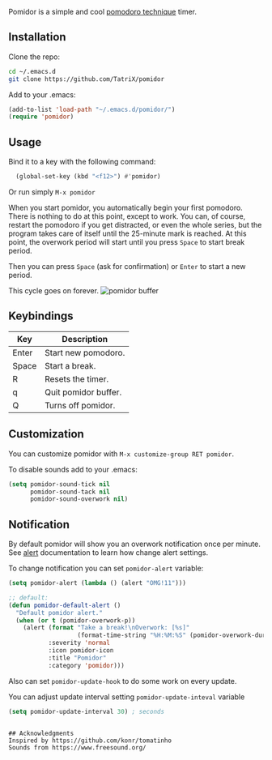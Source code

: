 Pomidor is a simple and cool [pomodoro technique](http://www.pomodorotechnique.com/) timer.

## Installation

Clone the repo:
```sh
cd ~/.emacs.d
git clone https://github.com/TatriX/pomidor
```
Add to your .emacs:
```lisp
(add-to-list 'load-path "~/.emacs.d/pomidor/")
(require 'pomidor)

```

## Usage

Bind it to a key with the following command:

```lisp
  (global-set-key (kbd "<f12>") #'pomidor)
```
Or run simply `M-x pomidor`

When you start pomidor, you automatically begin your first
pomodoro. There is nothing to do at this point, except to work. You
can, of course, restart the pomodoro if you get distracted, or even
the whole series, but the program takes care of itself until the
25-minute mark is reached. At this point, the overwork period will
start until you press `Space` to start break period.

Then you can press `Space` (ask for confirmation) or `Enter` to start a new period.

This cycle goes on forever.
![*pomidor* buffer](http://i.imgur.com/AbOWM7X.png)

## Keybindings

| Key   | Description          |
|-------|----------------------|
| Enter | Start new pomodoro.  |
| Space | Start a break.       |
| R     | Resets the timer.    |
| q     | Quit pomidor buffer. |
| Q     | Turns off pomidor.   |

## Customization

You can customize pomidor with `M-x customize-group RET pomidor`.

To disable sounds add to your .emacs:
```lisp
(setq pomidor-sound-tick nil
      pomidor-sound-tack nil
      pomidor-sound-overwork nil)
```

## Notification
By default pomidor will show you an overwork notification once per minute.
See [alert](https://github.com/jwiegley/alert/) documentation to learn how change alert settings.


To change notification you can set `pomidor-alert` variable:
```lisp
(setq pomidor-alert (lambda () (alert "OMG!11")))

;; default:
(defun pomidor-default-alert ()
  "Default pomidor alert."
  (when (or t (pomidor-overwork-p))
    (alert (format "Take a break!\nOverwork: [%s]"
                   (format-time-string "%H:%M:%S" (pomidor-overwork-duration) t))
           :severity 'normal
           :icon pomidor-icon
           :title "Pomidor"
           :category 'pomidor)))
```

Also can set `pomidor-update-hook` to do some work on every update.

You can adjust update interval setting `pomidor-update-inteval` variable
```lisp
(setq pomidor-update-interval 30) ; seconds
```
```

## Acknowledgments
Inspired by https://github.com/konr/tomatinho
Sounds from https://www.freesound.org/
